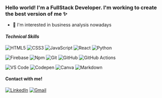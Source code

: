 <h3>Hello world! I'm a FullStack Developer. I'm working to create the best version of me ✨ </h3>



- 🤔 I'm interested in business analysis nowadays




#### _Technical Skills_

![HTML5](https://img.shields.io/badge/HTML5-chocolate?style=flat-square&logo=html5&logoColor=white&style=flat-square) ![CSS3](https://img.shields.io/badge/-CSS3-%231572B6?style=flat-square&logo=css3&style=flat-square) ![JavaScript](https://img.shields.io/badge/JavaScript-yellow?style=flat-square&logo=javascript&logoColor=white&style=flat-square) ![React](https://img.shields.io/badge/-React-61DAFB?style=flat-square&logo=react&logoColor=ffffff&style=flat-square) ![Python](https://img.shields.io/badge/python-3670A0?style=flat-square&logo=python&logoColor=ffdd54&style=flat-square)

![Firebase](https://img.shields.io/badge/-Firebase-FFCA28?style=flat-square&logo=firebase&logoColor=ffffff&style=flat-square) ![Npm](https://img.shields.io/badge/-npm-CB3837?style=flat-square&logo=npm&style=flat-square) ![Git](https://img.shields.io/badge/-Git-%23F05032?style=flat-square&logo=git&logoColor=%23ffffff&style=flat-square) ![GitHub](https://img.shields.io/badge/-GitHub-181717?style=flat-square&logo=github&style=flat-square) ![GitHub Actions](https://img.shields.io/badge/github%20actions-%232671E5.svg?style=flat-square&logo=githubactions&logoColor=white&style=flat-square)

![VS Code](http://img.shields.io/badge/-VS%20Code-007ACC?style=flat-square&logo=visual-studio-code&logoColor=ffffff&style=flat-square) ![Codepen](https://img.shields.io/badge/Codepen-000000?style=flat-square&logo=codepen&logoColor=white&style=flat-square) ![Canva](https://img.shields.io/badge/Canva-%2300C4CC.svg?style=flat-square&logo=Canva&logoColor=white&style=flat-square) ![Markdown](https://img.shields.io/badge/markdown-%23000000.svg?style=flat-square&logo=markdown&logoColor=white&style=flat-square)

#### Contact with me!

<a href="https://www.linkedin.com/in/sıdıka-büşra-özen-062b12156/"><img src="https://img.icons8.com/bubbles/50/000000/linkedin.png" alt="LinkedIn"/></a>
<a href="mailto:sbusraozen@gmail.com"><img src="https://img.icons8.com/bubbles/50/000000/gmail.png" alt="Gmail"/></a>

<!--
**sbozen/sbozen** is a ✨ _special_ ✨ repository because its `README.md` (this file) appears on your GitHub profile.
[![Typing SVG](https://readme-typing-svg.herokuapp.com?font=Fira+Code&pause=1000&width=435&lines=Hello+everyone!+;I'm+a+fullstack+developer)](https://git.io/typing-svg)
<br><br>
Here are some ideas to get you started:

- 🔭 I’m currently working on ...
- 👯 I’m looking to collaborate on ...

- 💬 Ask me about ...
- 📫 How to reach me: ...
- 😄 Pronouns: ...
- ⚡ Fun fact: ...
  -->
